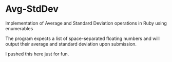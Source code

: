 # Avg-StdDev
Implementation of Average and Standard Deviation operations in Ruby using enumerables

The program expects a list of space-separated floating numbers and will output their average and standard deviation upon submission.

I pushed this here just for fun.
